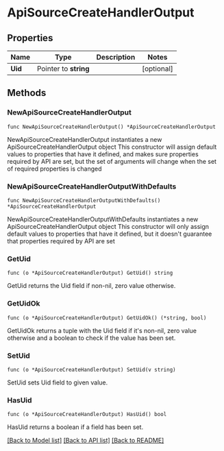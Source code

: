 # ApiSourceCreateHandlerOutput

## Properties

Name | Type | Description | Notes
------------ | ------------- | ------------- | -------------
**Uid** | Pointer to **string** |  | [optional] 

## Methods

### NewApiSourceCreateHandlerOutput

`func NewApiSourceCreateHandlerOutput() *ApiSourceCreateHandlerOutput`

NewApiSourceCreateHandlerOutput instantiates a new ApiSourceCreateHandlerOutput object
This constructor will assign default values to properties that have it defined,
and makes sure properties required by API are set, but the set of arguments
will change when the set of required properties is changed

### NewApiSourceCreateHandlerOutputWithDefaults

`func NewApiSourceCreateHandlerOutputWithDefaults() *ApiSourceCreateHandlerOutput`

NewApiSourceCreateHandlerOutputWithDefaults instantiates a new ApiSourceCreateHandlerOutput object
This constructor will only assign default values to properties that have it defined,
but it doesn't guarantee that properties required by API are set

### GetUid

`func (o *ApiSourceCreateHandlerOutput) GetUid() string`

GetUid returns the Uid field if non-nil, zero value otherwise.

### GetUidOk

`func (o *ApiSourceCreateHandlerOutput) GetUidOk() (*string, bool)`

GetUidOk returns a tuple with the Uid field if it's non-nil, zero value otherwise
and a boolean to check if the value has been set.

### SetUid

`func (o *ApiSourceCreateHandlerOutput) SetUid(v string)`

SetUid sets Uid field to given value.

### HasUid

`func (o *ApiSourceCreateHandlerOutput) HasUid() bool`

HasUid returns a boolean if a field has been set.


[[Back to Model list]](../README.md#documentation-for-models) [[Back to API list]](../README.md#documentation-for-api-endpoints) [[Back to README]](../README.md)


